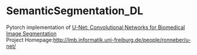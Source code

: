 # SemanticSegmentation_DL
Pytorch implementation of [U-Net: Convolutional Networks for Biomedical Image Segmentation](http://arxiv.org/abs/1505.04597)</br>
Project Homepage:http://lmb.informatik.uni-freiburg.de/people/ronneber/u-net/
